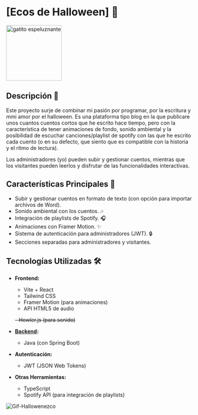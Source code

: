 # [Ecos de Halloween] 🎃
<img src="https://i.giphy.com/media/v1.Y2lkPTc5MGI3NjExb3Z2emgxbmZlczR3c2s4bjNiMjBwb2FvNzQ4eDMxdDh0bWU5MWlldyZlcD12MV9pbnRlcm5hbF9naWZfYnlfaWQmY3Q9Zw/Ow7TbhjmovnmhBomuN/giphy.gif" alt="gatito espeluznante" width= "150" />

## Descripción 📝

Este proyecto surje de combinar mi pasión por programar, por la escritura y mmi amor por el halloween. Es una plataforma tipo blog en la que publicare unos cuantos cuentos cortos que he escrito hace tiempo, pero con la característica de tener animaciones de fondo, sonido ambiental y la posibilidad de escuchar canciones/playlist de spotify con las que he escrito cada cuento (o en su defecto, que siento que es compatible con la historia y el ritmo de lectura).

Los administradores (yo) pueden subir y gestionar cuentos, mientras que los visitantes pueden leerlos y disfrutar de las funcionalidades interactivas.

## Características Principales 🌟
- Subir y gestionar cuentos en formato de texto (con opción para importar archivos de Word).
- Sonido ambiental con los cuentos. 🎶
- Integración de playlists de Spotify. 🎧
- Animaciones con Framer Motion. ✨
- Sistema de autenticación para administradores (JWT). 🔒
- Secciones separadas para administradores y visitantes.

## Tecnologías Utilizadas 🛠️

- **Frontend:**
  - Vite + React
  - Tailwind CSS
  - Framer Motion (para animaciones)
  - API HTML5 de audio
    
  ~~- Howler.js (para sonido)~~
  
- **[Backend](https://github.com/JulianAgPerez/ecos-de-halloween-Backend):**
  - Java (con Spring Boot)

- **Autenticación:**
  - JWT (JSON Web Tokens)
  
- **Otras Herramientas:**
  - TypeScript
  - Spotify API (para integración de playlists)

![Gif-Hallowenezco](https://i.giphy.com/media/v1.Y2lkPTc5MGI3NjExd3VvNTE3ODZzczB1YXQ0YjVlZXZmb2U0bjJveGN2MmhkYzJjbHczeSZlcD12MV9pbnRlcm5hbF9naWZfYnlfaWQmY3Q9Zw/9wG8hpQRkHMoDbCqzu/giphy.gif)
